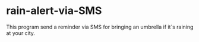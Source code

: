 # rain-alert-via-SMS
This program send a reminder via SMS for bringing an umbrella if it`s raining at your city.
